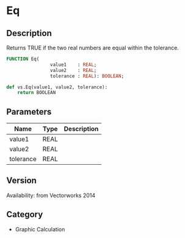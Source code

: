 # Eq

## Description
Returns TRUE if the two real numbers are equal within the tolerance.

```pascal
FUNCTION Eq(
				value1    : REAL;
				value2    : REAL;
				tolerance : REAL): BOOLEAN;
```

```python
def vs.Eq(value1, value2, tolerance):
    return BOOLEAN
```

## Parameters
|Name|Type|Description|
|---|---|---|
|value1|REAL|   |
|value2|REAL|   |
|tolerance|REAL|   |

## Version
Availability: from Vectorworks 2014

## Category
* Graphic Calculation

